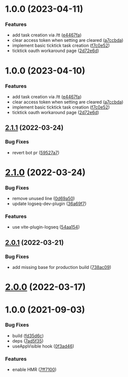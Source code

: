 # 1.0.0 (2023-04-11)


### Features

* add task creation via /tt ([e4467fa](https://github.com/mxschll/logseq-ticktick-plugin/commit/e4467fa4efdde0da602ddde55a42209bed63c7f9))
* clear access token when setting are cleared ([a7ccbda](https://github.com/mxschll/logseq-ticktick-plugin/commit/a7ccbda5650df20309994038249764fb816ab606))
* implement basic ticktick task creation ([f7c0e52](https://github.com/mxschll/logseq-ticktick-plugin/commit/f7c0e52b6fee7c6d66afade9d942e5de850d6d44))
* ticktick oauth workaround page ([2d72e6d](https://github.com/mxschll/logseq-ticktick-plugin/commit/2d72e6d91590a4a24ea2a5eeac7b3c1880ab760c))

# 1.0.0 (2023-04-10)


### Features

* add task creation via /tt ([e4467fa](https://github.com/mxschll/logseq-ticktick-plugin/commit/e4467fa4efdde0da602ddde55a42209bed63c7f9))
* clear access token when setting are cleared ([a7ccbda](https://github.com/mxschll/logseq-ticktick-plugin/commit/a7ccbda5650df20309994038249764fb816ab606))
* implement basic ticktick task creation ([f7c0e52](https://github.com/mxschll/logseq-ticktick-plugin/commit/f7c0e52b6fee7c6d66afade9d942e5de850d6d44))
* ticktick oauth workaround page ([2d72e6d](https://github.com/mxschll/logseq-ticktick-plugin/commit/2d72e6d91590a4a24ea2a5eeac7b3c1880ab760c))

## [2.1.1](https://github.com/pengx17/logseq-plugin-template-react/compare/v2.1.0...v2.1.1) (2022-03-24)


### Bug Fixes

* revert bot pr ([59527a7](https://github.com/pengx17/logseq-plugin-template-react/commit/59527a7044bec0ddd17a79de54844730e8a591a4))

# [2.1.0](https://github.com/pengx17/logseq-plugin-template-react/compare/v2.0.1...v2.1.0) (2022-03-24)


### Bug Fixes

* remove unused line ([0d69a50](https://github.com/pengx17/logseq-plugin-template-react/commit/0d69a504e4847b4859377ada65766b887920ae38))
* update logseq-dev-plugin ([36a69f7](https://github.com/pengx17/logseq-plugin-template-react/commit/36a69f7f13789cd86156273dbf8c01fad793b3e1))


### Features

* use vite-plugin-logseq ([54aa154](https://github.com/pengx17/logseq-plugin-template-react/commit/54aa154615eafa9af8727d0fc1f3031c5e610aa7))

## [2.0.1](https://github.com/pengx17/logseq-plugin-template-react/compare/v2.0.0...v2.0.1) (2022-03-21)


### Bug Fixes

* add missing base for production build ([738ac09](https://github.com/pengx17/logseq-plugin-template-react/commit/738ac09dab9785ccc3564117bc4026cfb4464e9a))

# [2.0.0](https://github.com/pengx17/logseq-plugin-template-react/compare/v1.0.0...v2.0.0) (2022-03-17)

# 1.0.0 (2021-09-03)


### Bug Fixes

* build ([fd35d6c](https://github.com/pengx17/logseq-plugin-template-react/commit/fd35d6c098e030920da26a65c734940a27b604df))
* deps ([7ad5f35](https://github.com/pengx17/logseq-plugin-template-react/commit/7ad5f351a645029823c3ab4cc04db2476948943a))
* useAppVisible hook ([0f3ad46](https://github.com/pengx17/logseq-plugin-template-react/commit/0f3ad46e2fe8f9326e796fb50f8f32d5c66d9bf8))


### Features

* enable HMR ([7ff7100](https://github.com/pengx17/logseq-plugin-template-react/commit/7ff7100552180c6d14f3df37a449b704da29270d))
